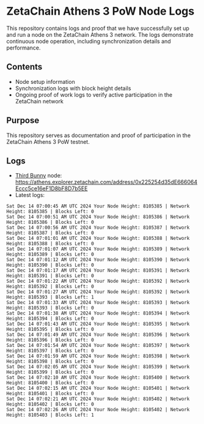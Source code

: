 # ZetaChain Athens 3 PoW Node Logs
This repository contains logs and proof that we have successfully set up and run a node on the ZetaChain Athens 3 network. The logs demonstrate continuous node operation, including synchronization details and performance.

## Contents
- Node setup information
- Synchronization logs with block height details
- Ongoing proof of work logs to verify active participation in the ZetaChain network

## Purpose
This repository serves as documentation and proof of participation in the ZetaChain Athens 3 PoW testnet.

## Logs

- [Third Bunny](https://thirdbunny.xyz/) node: https://athens.explorer.zetachain.com/address/0x225254d35dE666064Eccc5ce16eF1D8bF8D7b5EE
- Latest logs:
```
Sat Dec 14 07:00:45 AM UTC 2024 Your Node Height: 8105385 | Network Height: 8105385 | Blocks Left: 0
Sat Dec 14 07:00:51 AM UTC 2024 Your Node Height: 8105386 | Network Height: 8105386 | Blocks Left: 0
Sat Dec 14 07:00:56 AM UTC 2024 Your Node Height: 8105387 | Network Height: 8105387 | Blocks Left: 0
Sat Dec 14 07:01:01 AM UTC 2024 Your Node Height: 8105388 | Network Height: 8105388 | Blocks Left: 0
Sat Dec 14 07:01:07 AM UTC 2024 Your Node Height: 8105389 | Network Height: 8105389 | Blocks Left: 0
Sat Dec 14 07:01:12 AM UTC 2024 Your Node Height: 8105390 | Network Height: 8105390 | Blocks Left: 0
Sat Dec 14 07:01:17 AM UTC 2024 Your Node Height: 8105391 | Network Height: 8105391 | Blocks Left: 0
Sat Dec 14 07:01:22 AM UTC 2024 Your Node Height: 8105392 | Network Height: 8105392 | Blocks Left: 0
Sat Dec 14 07:01:27 AM UTC 2024 Your Node Height: 8105392 | Network Height: 8105393 | Blocks Left: 1
Sat Dec 14 07:01:33 AM UTC 2024 Your Node Height: 8105393 | Network Height: 8105393 | Blocks Left: 0
Sat Dec 14 07:01:38 AM UTC 2024 Your Node Height: 8105394 | Network Height: 8105394 | Blocks Left: 0
Sat Dec 14 07:01:43 AM UTC 2024 Your Node Height: 8105395 | Network Height: 8105395 | Blocks Left: 0
Sat Dec 14 07:01:49 AM UTC 2024 Your Node Height: 8105396 | Network Height: 8105396 | Blocks Left: 0
Sat Dec 14 07:01:54 AM UTC 2024 Your Node Height: 8105397 | Network Height: 8105397 | Blocks Left: 0
Sat Dec 14 07:01:59 AM UTC 2024 Your Node Height: 8105398 | Network Height: 8105398 | Blocks Left: 0
Sat Dec 14 07:02:05 AM UTC 2024 Your Node Height: 8105399 | Network Height: 8105399 | Blocks Left: 0
Sat Dec 14 07:02:10 AM UTC 2024 Your Node Height: 8105400 | Network Height: 8105400 | Blocks Left: 0
Sat Dec 14 07:02:15 AM UTC 2024 Your Node Height: 8105401 | Network Height: 8105401 | Blocks Left: 0
Sat Dec 14 07:02:21 AM UTC 2024 Your Node Height: 8105402 | Network Height: 8105402 | Blocks Left: 0
Sat Dec 14 07:02:26 AM UTC 2024 Your Node Height: 8105402 | Network Height: 8105403 | Blocks Left: 1
```
